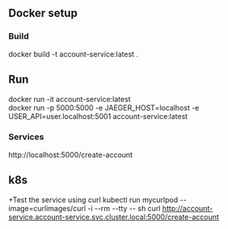 ## Docker setup

### Build
docker build -t account-service:latest  .

## Run
docker run  -it account-service:latest  
docker run -p 5000:5000 -e JAEGER_HOST=localhost -e USER_API=user.localhost:5001 account-service:latest

### Services
http://localhost:5000/create-account


## k8s

+Test the service using curl
kubectl run mycurlpod --image=curlimages/curl -i --rm --tty -- sh 
curl http://account-service.account-service.svc.cluster.local:5000/create-account
